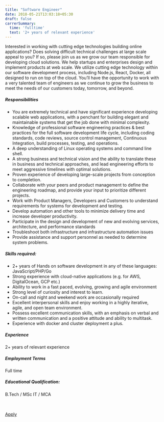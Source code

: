 ```yaml
---
title: "Software Engineer"
date: 2018-05-21T13:03:18+05:30
draft: false
carrerSummary:
  time: 'fulltime'
  text: '2+ years of relevant experience'
---
```


<div class="col-md-8 col-sm-12">
  <p>
    Interested in working with cutting edge technologies building online applications? Does solving difficult technical challenges at large scale appeal to you? If so, please join us as we grow our team responsible for developing cloud solutions. We help startups and enterprises design and implement products at web scale. We utilize cutting edge technology within our software development process, including Node.js, React, Docker, all designed to run on top of the cloud. You’ll have the opportunity to work with a very talented team of engineers as we continue to grow the business to meet the needs of our customers today, tomorrow, and beyond.
  </p>
  <div class="text-block">
    <h5>Responsibilities</h5>
    <ul class="bullets">
      <li>You are extremely technical and have significant experience developing scalable web applications, with a penchant for building elegant and maintainable systems that get the job done with minimal complexity.</li>
      <li>Knowledge of professional software engineering practices & best practices for the full software development life cycle, including coding standards, code reviews, source control management,  Continuous Integration, build processes, testing, and operations.</li>
      <li>A deep understanding of Linux operating systems and command line shell.</li>
      <li>A strong business and technical vision and the ability to translate these in business and technical approaches, and lead engineering efforts to meet aggressive timelines with optimal solutions.</li>
      <li>Proven experience of developing large-scale projects from conception to completion.</li>
      <li>Collaborate with your peers and product management to define the engineering roadmap, and provide your input to prioritize different projects.</li>
      <li>Work with Product Managers, Developers and Customers to understand requirements for systems for development and testing.</li>
      <li>Develop automation and other tools to minimize delivery time and increase developer productivity.</li>
      <li>Participate in the design and development of new and evolving services, architecture, and performance standards</li>
      <li>Troubleshoot both infrastructure and infrastructure automation issues</li>
      <li>Provide assistance and support personnel as needed to determine system problems. </li>
    </ul>
  </div>
  <div class="text-block">
    <h5>Skills required:</h5>
    <ul class="bullets">
      <li>2+ years of Hands on software development in any of these languages: JavaScript/PHP/Go</li>
      <li>Strong experience with cloud-native applications (e.g. for AWS, DigitalOcean, GCP etc.)</li>
      <li>Ability to work in a fast paced, evolving, growing and agile environment</li>
      <li>Strong level of curiosity and interest to learn.</li>
      <li>On-call and night and weekend work are occasionally required</li>
      <li>Excellent interpersonal skills and enjoy working in a highly iterative, agile, and open team environment.</li>
      <li>Possess excellent communication skills, with an emphasis on verbal and written communication and a positive attitude and ability to multitask.</li>
      <li>Experience with docker and cluster deployment a plus.</li>
    </ul>
  </div>
</div>
<div class="col-md-offset-1 col-md-3 col-sm-12">
  <div class="text-block">
    <h5>Experience</h5>
    <p>
      2+ years of relevant experience
    </p>
  </div>
  <div class="text-block">
    <h5>Employment Terms</h5>
    <p>
      Full time
    </p>
  </div>
  <div class="text-block">
    <h5>Educational Qualification:</h5>
    <p>
      B.Tech / MSc IT / MCA
    </p>
  </div>
</div>
<div class="col-lg-12">
  <br><br>
  <div class="text-block">
    <a class="btn btn--primary type--uppercase" target="_blank" rel="noopener" href="mailto:careers@improwised.com?subject=Apply for software engineer">
    <span class="btn__text">
      Apply
    </span>
    </a>
  </div>
</div>
